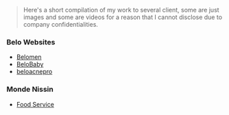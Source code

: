 > Here's a short compilation of my work to several client, some are just images and some are videos for a reason that I cannot disclose due to company confidentialities.

### Belo Websites
* [Belomen](https://belomen.com/ "Belomen official Website")
* [BeloBaby](https://www.belobaby.ph/ "BeloBaby official Website")
* [beloacnepro](http://beloacnepro.com/ "Belo Acne Pro official Website")

### Monde Nissin
* [Food Service](http://www.mondenissin.com/foodservice "A sub page of a corporate website")



